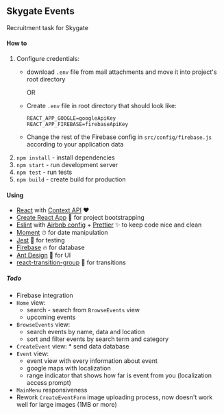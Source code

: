 ## Skygate Events

Recruitment task for Skygate

#### How to
1. Configure credentials:    
    * download `.env` file from mail attachments and move it into project's root directory 
    
      OR
    
    * Create `.env` file in root directory that should look like:
      ```
      REACT_APP_GOOGLE=googleApiKey
      REACT_APP_FIREBASE=firebaseApiKey
      ```
    * Change the rest of the Firebase config in `src/config/firebase.js` according to your application data
2. `npm install` - install dependencies
3. `npm start` - run development server
4. `npm test` - run tests
5. `npm build` - create build for production

#### Using
* [React](https://reactjs.org/) with [Context API](https://reactjs.org/docs/context.html)  ❤
* [Create React App](https://github.com/facebookincubator/create-react-app) 💎 for project bootstrapping
* [Eslint](https://github.com/eslint/eslint) with [Airbnb config](https://github.com/airbnb/javascript) + [Prettier](https://github.com/prettier/prettier) ✨ to keep code nice and clean
* [Moment](https://github.com/moment/moment) ⏱ for date manipulation
* [Jest](https://github.com/facebook/jest) 📝 for testing
* [Firebase](https://www.npmjs.com/package/firebase) 🔥 for database
* [Ant Design](https://ant.design/) 🐜 for UI
* [react-transition-group](https://github.com/reactjs/react-transition-group) 🚀 for transitions

##### Todo
* Firebase integration  
* `Home` view:
  * search - search from `BrowseEvents` view
  * upcoming events
* `BrowseEvents` view:
    * search events by name, data and location
    * sort and filter
    events by search term and category
* `CreateEvent` view:
		* send data database
* `Event` view:
  * event view with every information about event
  * google maps with localization
  * range indicator that shows how far is event from you (localization access prompt)
* `MainMenu` responsiveness
* Rework `CreateEventForm` image uploading process, now doesn't work well for large images (1MB or more)
